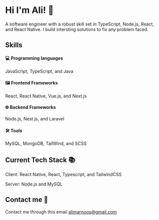 
# Hi I'm Ali! 👋

A software engineer with a robust skill set in TypeScript, Node.js, React, and React Native. I build intersting solutions to fix any problem faced.

## Skills

#### 💻 Programming languages 
JavaScript, TypeScript, and Java

#### 🖼️ Frontend Frameworks
React, React Native, Vue.js, and Next.js 

#### 🌐 Backend Frameworks
Node.js, Nest.js, and Laravel

#### 🛠️ Tools
MySQL, MongoDB, TailWind, and SCSS

## Current Tech Stack 📚
Client: React Native, React, Typescript, and TailwindCSS

Server: Node.js and MySQL

## Contact me 📇
Contact me through this email alimarnoos@gmail.com


